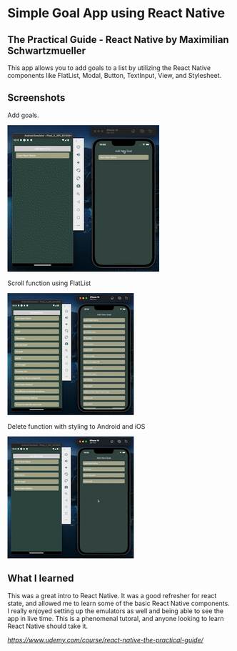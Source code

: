 # Simple Goal App using React Native

## The Practical Guide - React Native by Maximilian Schwartzmueller

This app allows you to add goals to a list by utilizing the React Native components like FlatList, Modal, Button, TextInput, View, and Stylesheet.

## Screenshots

Add goals.

![Add goals.](assets/images/screenshots/Screen_Recording_2022-09-04_at_10_10_27_PM_AdobeExpress.gif)

Scroll function using FlatList

![Scroll function using FlatList](assets/images/screenshots/Screen_Recording_2022-09-04_at_10_14_36_PM_AdobeExpress.gif)

Delete function with styling to Android and iOS

![Delete function with styling to Android and iOS](assets/images/screenshots/Screen_Recording_2022-09-04_at_10_34_20_PM_AdobeExpress.gif)

## What I learned

This was a great intro to React Native. It was a good refresher for react state, and allowed me to learn some of the basic React Native components. I really enjoyed setting up the emulators as well and being able to see the app in live time. This is a phenomenal tutoral, and anyone looking to learn React Native should take it.

*https://www.udemy.com/course/react-native-the-practical-guide/*
